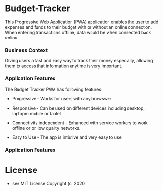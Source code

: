 # Budget-Tracker
This Progressive Web Application (PWA) application enables the user to add expenses and funds to their budget with or without an online connection. When entering transactions offline, data would be when connected back online.

### Business Context
Giving users a fast and easy way to track their money especially, allowing them to access that information anytime is very important. 

### Application Features
The Budget Tracker PWA has following features:

- Progressive - Works for users with any browswer

- Responsive - Can be used on different devices including desktop, laptopm mobile or tablet

- Connectivity independent - Enhanced with service workers to work offline or on low quality networks.

- Easy to Use - The app is intiutive and very easy to use


### Application Features

# License
- see MIT License Copyright (c) 2020

